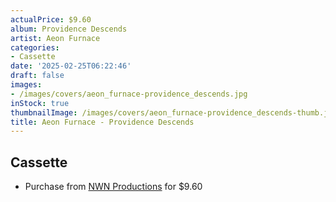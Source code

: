 ```yaml
---
actualPrice: $9.60
album: Providence Descends
artist: Aeon Furnace
categories:
- Cassette
date: '2025-02-25T06:22:46'
draft: false
images:
- /images/covers/aeon_furnace-providence_descends.jpg
inStock: true
thumbnailImage: /images/covers/aeon_furnace-providence_descends-thumb.jpg
title: Aeon Furnace - Providence Descends
---
```


## Cassette
* Purchase from [NWN Productions](http://shop.nwnprod.com/index.php?route=product/product&path=73&product_id=31007&sort=pd.name&order=ASC) for $9.60
